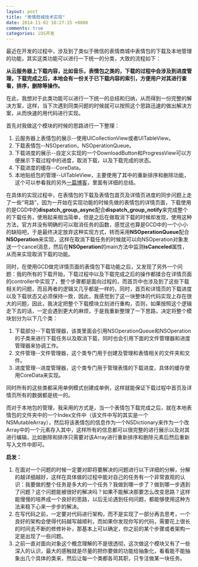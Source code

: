 ```yaml
---
layout: post
title: "表情商城技术实现"
date: 2014-11-02 16:27:15 +0800
comments: true
categories: iOS开发
---
```

最近在开发的过程中，涉及到了类似于微信的表情商城中表情包的下载及本地管理的功能，其实这类功能可以进行一下统一的分类，大致的流程如下：  

**从云服务器上下载内容，比如音乐，表情包之类的，下载的过程中会涉及到进度管理，下载完成之后，本地会有一份关于已下载内容的索引，方便用户对其进行查看，排序，删除等操作。**    

在此，我想对于此类功能可以进行一下统一的总结和归纳，从而得到一份完整的解决方案，这样，当下次遇到同类问题的时候就可以按照这个思路迅速的做出解决方案，从而快速的用代码进行实现。  
<!-- more -->  
首先对我做这个模块的时候的思路进行一下整理：  

1. 云服务器上表情包的展示--使用UICollectionView或者UITableView。  
2. 下载表情包--NSOperation，NSOperationQueue。
3. 下载进度的展示--自定义实现的一个DownloadButton和ProgressView可以方便展示下载过程中的进度，取消下载，以及下载完成的状态。 
4. 下载进度的缓存--CoreData。 
5. 本地贴纸包的管理--UITableView，主要使用了其中的重新排序和删除功能，这个可以参看我的另外[一篇博客](http://imnic.github.io/blog/2014/10/10/bian-ji-uitableview/)，里面有详细的总结。  

在具体的实现过程中，在表情包的下载及表情包首页及详情页进度的同步问题上走了一些“弯路”，因为一开始在实现功能的时候先做的表情包的详情页面，下载使用的是CGD中的**dispatch_group_async**配合**dispatch_group_notify**来完成整个的下载任务，使用起来相当简单，但是之后在做取消下载的时候却发现，使用这种方法，官方并没有明确的可以取消任务的函数，感觉这也算是GCD中的一个小小的缺陷吧，于是最终决定放弃这种实现方式，转而采用**NSOperationQueue**配合**NSOperation**来实现，这样在取消下载任务的时候就可以向NSOperation对象发送一个cancel消息，然后在**NSOperation**的main方法中监测**isCanceled**属性，从而来实现取消下载的功能。  

同时，在使用GCD做完详情页面的表情包下载功能之后，又发现了另外一个问题：我的所有的下载开始，下载过程中以及下载完成之后的操作都揉合在详情页面的controller中实现了，整个步骤都是面向过程的，而首页中也涉及到了这些下载相关的问题，而且两者的逻辑又几乎都是一样的，同时，首页和详情页的下载进度以及下载状态又必须保持一致，因此，我感觉到了这一块整体的代码实现上存在很大的问题，因此，我决定把整个下载模块立刻进行重构，否则，如果按照这个逻辑走下去的话，一定会遇到更大的麻烦，于是我重新整理了一下思路，决定将整个模块划分为以下几个类：  

1. 下载部分--下载管理器，该类里面会引用NSOperationQueue和NSOperation的子类来进行下载任务以及取消下载，同时也会引用下面的文件管理器和进度管理器来协调工作。  
2. 文件管理--文件管理器，这个类专门用于创建及管理和表情相关的文件夹和文件。  
3. 进度管理--进度管理器，这个类专门用于管理表情的下载进度，具体的缓存使用CoreData来实现。  

同时所有的这些类都采用单例模式创建成单例，这样就能保证下载过程中首页及详情页所有的数据都是统一的。  

而对于本地包的管理，我采用的方式是，当一个表情包下载完成之后，就在本地表情包的文件夹中的一个Index文件中（该文件中写的其实是一个NSMutableArray），然后将该表情包的信息作为一个NSDictionary来作为一个改Array中的一个元素存入其中，这样所有的信息都可以很完整的进行展示以及对其进行编辑，比如删除和排序只需要对该Array进行重新排序和删除元素后然后重新写入文件中即可。  

**启发：**  
1. 在面对一个问题的时候一定要对即将要解决的问题进行以下详细的分解，分解的越详细越好，这样在具体做的过程中能对自己的任务有一个非常直观的认识：我要做的整个任务是多大的一个任务？我做到哪一步了？做到哪一步遇到了问题？这个问题能被很好的解决吗？如果不能解决那要怎么改变思路？这样能慢慢的培养成一个良好的思路，以后无论遇到任何问题，都能够使用这种方法来稳下心来一步步的解决。   
2. 在写代码之前，一定要对代码进行架构，而不是实现了一部分再去思考，一个良好的架构会使得代码越写越顺利，而如果你发现你写的代码，需要花上很长的时间去不断的修修补补，那基本上可以确定，你之前的某个步骤或者架构一定是出现了一些问题。   
3. 之前一直对面向对象这个概念理解的不是很透彻，这次做这个模块又有了一些深入的认识，最大的感触就是尽量的把你要做的功能给抽象化，看看能不能抽象出几个具体的类来，然后让每一个类都各司其职，只专注做某一块任务。  


